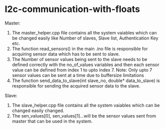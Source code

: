 # I2c-communication-with-floats

Master:
1) The master_helper.cpp file contains all the system vaiables which can be changed easily like Number of slaves, Slave list, Authentication Key etc.
2) The function read_sensors() in the main .ino file is responsible for acquiring sensor data which has to be sent to slave. 
3) The Number of sensor values being sent to the slave needs to be defined correctly with the no_of_values variables and then each sensor value can be defined from index 1 to upto index 7. 
Note: Only upto 7 sensor values can be sent at a time due to buffersize limitations
4) The function send_data_to_slave(int slave_no, double* data_to_slave) is responsible for sending the acquired sensor data to the slave.

Slave:
1) The slave_helper.cpp file contains all the system vaiables which can be changed easily changed.
2) The sen_values[0], sen_values[1]...will be the sensor values sent from master that can be used in the system.


